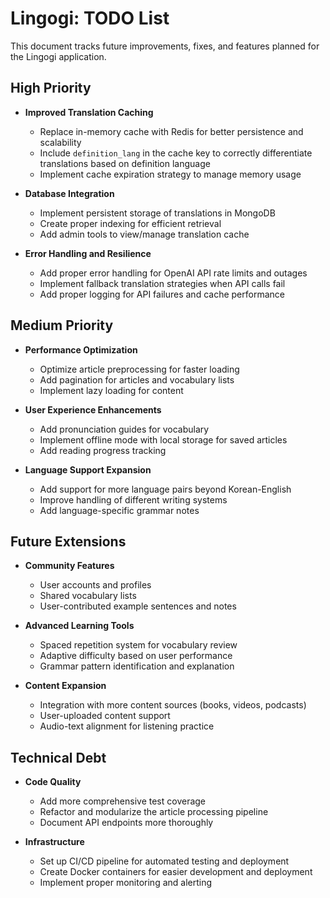 # Lingogi: TODO List

This document tracks future improvements, fixes, and features planned for the Lingogi application.

## High Priority

- **Improved Translation Caching**
  - Replace in-memory cache with Redis for better persistence and scalability
  - Include `definition_lang` in the cache key to correctly differentiate translations based on definition language
  - Implement cache expiration strategy to manage memory usage

- **Database Integration**
  - Implement persistent storage of translations in MongoDB
  - Create proper indexing for efficient retrieval
  - Add admin tools to view/manage translation cache

- **Error Handling and Resilience**
  - Add proper error handling for OpenAI API rate limits and outages
  - Implement fallback translation strategies when API calls fail
  - Add proper logging for API failures and cache performance

## Medium Priority

- **Performance Optimization**
  - Optimize article preprocessing for faster loading
  - Add pagination for articles and vocabulary lists
  - Implement lazy loading for content

- **User Experience Enhancements**
  - Add pronunciation guides for vocabulary
  - Implement offline mode with local storage for saved articles
  - Add reading progress tracking

- **Language Support Expansion**
  - Add support for more language pairs beyond Korean-English
  - Improve handling of different writing systems
  - Add language-specific grammar notes

## Future Extensions

- **Community Features**
  - User accounts and profiles
  - Shared vocabulary lists
  - User-contributed example sentences and notes

- **Advanced Learning Tools**
  - Spaced repetition system for vocabulary review
  - Adaptive difficulty based on user performance
  - Grammar pattern identification and explanation

- **Content Expansion**
  - Integration with more content sources (books, videos, podcasts)
  - User-uploaded content support
  - Audio-text alignment for listening practice

## Technical Debt

- **Code Quality**
  - Add more comprehensive test coverage
  - Refactor and modularize the article processing pipeline
  - Document API endpoints more thoroughly

- **Infrastructure**
  - Set up CI/CD pipeline for automated testing and deployment
  - Create Docker containers for easier development and deployment
  - Implement proper monitoring and alerting
